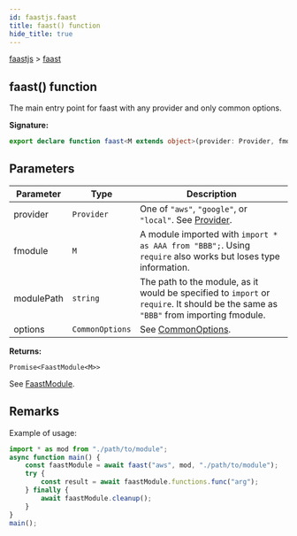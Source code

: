 ```yaml
---
id: faastjs.faast
title: faast() function
hide_title: true
---
```

[faastjs](./faastjs.md) &gt; [faast](./faastjs.faast.md)

## faast() function

The main entry point for faast with any provider and only common options.

<b>Signature:</b>

```typescript
export declare function faast<M extends object>(provider: Provider, fmodule: M, modulePath: string, options?: CommonOptions): Promise<FaastModule<M>>;
```

## Parameters

|  Parameter | Type | Description |
|  --- | --- | --- |
|  provider | <code>Provider</code> | One of <code>&quot;aws&quot;</code>, <code>&quot;google&quot;</code>, or <code>&quot;local&quot;</code>. See [Provider](./faastjs.provider.md)<!-- -->. |
|  fmodule | <code>M</code> | A module imported with <code>import * as AAA from &quot;BBB&quot;;</code>. Using <code>require</code> also works but loses type information. |
|  modulePath | <code>string</code> | The path to the module, as it would be specified to <code>import</code> or <code>require</code>. It should be the same as <code>&quot;BBB&quot;</code> from importing fmodule. |
|  options | <code>CommonOptions</code> | See [CommonOptions](./faastjs.commonoptions.md)<!-- -->. |

<b>Returns:</b>

`Promise<FaastModule<M>>`

See [FaastModule](./faastjs.faastmodule.md)<!-- -->.

## Remarks

Example of usage:

```typescript
import * as mod from "./path/to/module";
async function main() {
    const faastModule = await faast("aws", mod, "./path/to/module");
    try {
        const result = await faastModule.functions.func("arg");
    } finally {
        await faastModule.cleanup();
    }
}
main();

```
